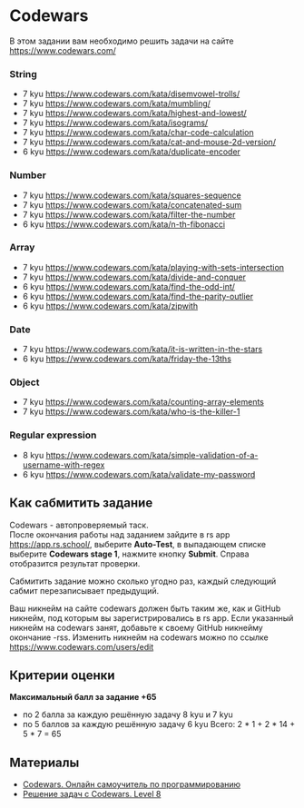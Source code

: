 # Codewars

В этом задании вам необходимо решить задачи на сайте https://www.codewars.com/

### String
- 7 kyu https://www.codewars.com/kata/disemvowel-trolls/ 
- 7 kyu https://www.codewars.com/kata/mumbling/
- 7 kyu https://www.codewars.com/kata/highest-and-lowest/
- 7 kyu https://www.codewars.com/kata/isograms/
- 7 kyu https://www.codewars.com/kata/char-code-calculation
- 7 kyu https://www.codewars.com/kata/cat-and-mouse-2d-version/
- 6 kyu https://www.codewars.com/kata/duplicate-encoder

### Number
- 7 kyu https://www.codewars.com/kata/squares-sequence
- 7 kyu https://www.codewars.com/kata/concatenated-sum
- 7 kyu https://www.codewars.com/kata/filter-the-number
- 6 kyu https://www.codewars.com/kata/n-th-fibonacci

### Array
- 7 kyu https://www.codewars.com/kata/playing-with-sets-intersection
- 7 kyu https://www.codewars.com/kata/divide-and-conquer
- 6 kyu https://www.codewars.com/kata/find-the-odd-int/
- 6 kyu https://www.codewars.com/kata/find-the-parity-outlier
- 6 kyu https://www.codewars.com/kata/zipwith

### Date
- 7 kyu https://www.codewars.com/kata/it-is-written-in-the-stars
- 6 kyu https://www.codewars.com/kata/friday-the-13ths

### Object
- 7 kyu https://www.codewars.com/kata/counting-array-elements
- 7 kyu https://www.codewars.com/kata/who-is-the-killer-1

### Regular expression
- 8 kyu https://www.codewars.com/kata/simple-validation-of-a-username-with-regex 
- 6 kyu https://www.codewars.com/kata/validate-my-password


## Как сабмитить задание

Codewars - автопроверяемый таск.  
После окончания работы над заданием зайдите в rs app https://app.rs.school/, выберите **Auto-Test**, в выпадающем списке выберите **Codewars stage 1**, нажмите кнопку **Submit**. Справа отобразится результат проверки.  

Сабмитить задание можно сколько угодно раз, каждый следующий сабмит перезаписывает предыдущий.

Ваш никнейм на сайте codewars должен быть таким же, как и GitHub никнейм, под которым вы зарегистрировались в rs app. Если указанный никнейм на codewars занят, добавьте к своему GitHub никнейму окончание -rss. Изменить никнейм на codewars можно по ссылке https://www.codewars.com/users/edit

## Критерии оценки

**Максимальный балл за задание +65**
- по 2 балла за каждую решённую задачу 8 kyu и 7 kyu
- по 5 баллов за каждую решённую задачу 6 kyu
Всего: 2 * 1 + 2 * 14 + 5 * 7 = 65 

## Материалы

- [Codewars. Онлайн самоучитель по программированию](https://youtu.be/Jm7nca3jk4M)
- [Решение задач с Codewars. Level 8](https://youtu.be/pPJOen-1-mw)
